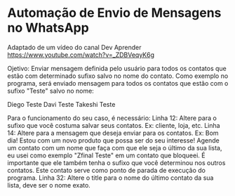 # Automação de Envio de Mensagens no WhatsApp

Adaptado de um vídeo do canal Dev Aprender
https://www.youtube.com/watch?v=_ZDBVeqyK6g

Ojetivo:
Enviar mensagem definida pelo usuário para todos os contatos que estão com determinado sufixo salvo no nome do contato.
Como exemplo no programa, será enviado mensagem para todos os contatos que estão com o sufixo "Teste" salvo no nome:

Diego Teste
Davi Teste
Takeshi Teste

Para o funcionamento do seu caso, é necessário:
Linha 12: Altere para o sufixo que você costuma salvar seus contatos. Ex: cliente, loja, etc.
Linha 14: Altere para a mensagem que deseja enviar para os contatos. Ex: Bom dia! Estou com um novo produto que possa ser do seu interesse!
Agende um contato com um nome que faça com que ele seja o último da sua lista, eu usei como exemplo "Zfinal Teste" em um contato que bloqueei. É importante que ele também tenha o sufixo que você determinou nos outros contatos. Este contato serve como ponto de parada de execução do programa.
Linha 32: Altere o title para o nome do último contato da sua lista, deve ser o nome exato.
